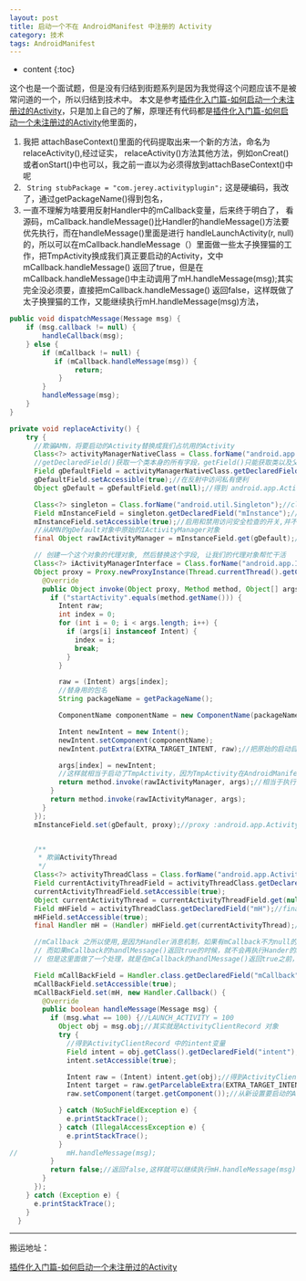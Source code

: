 ```yaml
---
layout: post
title: 启动一个不在 AndroidManifest 中注册的 Activity
category: 技术
tags: AndroidManifest
---
```

* content
{:toc}

这个也是一个面试题，但是没有归结到街题系列是因为我觉得这个问题应该不是被常问道的一个，所以归结到技术中。
本文是参考[插件化入门篇-如何启动一个未注册过的Activity](https://www.jianshu.com/p/4fc77fbac938)，只是加上自己的了解，原理还有代码都是[插件化入门篇-如何启动一个未注册过的Activity](https://www.jianshu.com/p/4fc77fbac938)他里面的，
1. 我把 attachBaseContext()里面的代码提取出来一个新的方法，命名为relaceActivity(),经过证实，  relaceActivity()方法其他方法，例如onCreat()或者onStart()中也可以，我之前一直以为必须得放到attachBaseContext()中呢
2. ` String stubPackage = "com.jerey.activityplugin";` 这是硬编码，我改了，通过getPackageName()得到包名，
3. 一直不理解为啥要用反射Handler中的mCallback变量，后来终于明白了， 看源码，mCallback.handleMessage()比Handler的handleMessage()方法要优先执行，而在handleMessage()里面是进行 handleLaunchActivity(r, null)的，所以可以在mCallback.handleMessage（）里面做一些太子换狸猫的工作，把TmpActivity换成我们真正要启动的Activity，文中mCallback.handleMessage() 返回了true，但是在mCallback.handleMessage()中主动调用了mH.handleMessage(msg);其实完全没必须要，直接把mCallback.handleMessage() 返回false，这样既做了太子换狸猫的工作，又能继续执行mH.handleMessage(msg)方法，

```java
public void dispatchMessage(Message msg) {
    if (msg.callback != null) {
        handleCallback(msg);
    } else {
        if (mCallback != null) {
           if (mCallback.handleMessage(msg)) {
                return;
            }
        }
        handleMessage(msg);
    }
}

```

```java
private void replaceActivity() {
    try {
      //欺骗AMN，将要启动的Activity替换成我们占坑用的Activity
      Class<?> activityManagerNativeClass = Class.forName("android.app.ActivityManagerNative");//class android.app.ActivityManagerNative
      //getDeclaredField()获取一个类本身的所有字段，getField()只能获取类以及父类的public字段
      Field gDefaultField = activityManagerNativeClass.getDeclaredField("gDefault");//private static final android.util.Singleton android.app.ActivityManagerNative.gDefault
      gDefaultField.setAccessible(true);//在反射中访问私有便利
      Object gDefault = gDefaultField.get(null);//得到 android.app.ActivityManagerNative对象 相当于执行 ActivityManagerNative.getDefault()

      Class<?> singleton = Class.forName("android.util.Singleton");//class android.util.Singleton
      Field mInstanceField = singleton.getDeclaredField("mInstance");//private java.lang.Object android.util.Singleton.mInstance
      mInstanceField.setAccessible(true);//启用和禁用访问安全检查的开关,并不是为true就能访问为false就不能访问
      //从AMN的gDefault对象中原始的IActivityManager对象
      final Object rawIActivityManager = mInstanceField.get(gDefault);//class android.app.ActivityManagerProxy

      // 创建一个这个对象的代理对象, 然后替换这个字段, 让我们的代理对象帮忙干活
      Class<?> iActivityManagerInterface = Class.forName("android.app.IActivityManager");//interface android.app.IActivityManager
      Object proxy = Proxy.newProxyInstance(Thread.currentThread().getContextClassLoader(), new Class[]{iActivityManagerInterface}, new InvocationHandler() {
        @Override
        public Object invoke(Object proxy, Method method, Object[] args) throws Throwable {
          if ("startActivity".equals(method.getName())) {
            Intent raw;
            int index = 0;
            for (int i = 0; i < args.length; i++) {
              if (args[i] instanceof Intent) {
                index = i;
                break;
              }
            }

            raw = (Intent) args[index];
            //替身用的包名
            String packageName = getPackageName();

            ComponentName componentName = new ComponentName(packageName, TmpActivity.class.getName());

            Intent newIntent = new Intent();
            newIntent.setComponent(componentName);
            newIntent.putExtra(EXTRA_TARGET_INTENT, raw);//把原始的启动目标封装到intent中

            args[index] = newIntent;
            //这样就相当于启动了TmpActivity，因为TmpActivity在AndroidManifest.xml文件中注册过，所以可以正常启动
            return method.invoke(rawIActivityManager, args);//相当于执行 ActivityManagerNative.getDefault().startActivity()
          }
          return method.invoke(rawIActivityManager, args);
        }
      });
      mInstanceField.set(gDefault, proxy);//proxy :android.app.ActivityManagerProxy@4f63dda


      /**
       * 欺骗ActivityThread
       */
      Class<?> activityThreadClass = Class.forName("android.app.ActivityThread");//class android.app.ActivityThread
      Field currentActivityThreadField = activityThreadClass.getDeclaredField("sCurrentActivityThread");//private static volatile android.app.ActivityThread android.app.ActivityThread.sCurrentActivityThread
      currentActivityThreadField.setAccessible(true);
      Object currentActivityThread = currentActivityThreadField.get(null);//class android.app.ActivityThread
      Field mHField = activityThreadClass.getDeclaredField("mH");//final android.app.ActivityThread$H android.app.ActivityThread.mH
      mHField.setAccessible(true);
      final Handler mH = (Handler) mHField.get(currentActivityThread);//Handler (android.app.ActivityThread$H) {13dec9c}

      //mCallback 之所以使用,是因为Handler消息机制，如果有mCallback不为null的话，那么就会先执行mCallback的handleMessage()方法，
      // 而如果mCallback的handlMessage()返回true的时候，就不会再执行Hander的handleMessage(msg)了，
      // 但是这里面做了一个处理，就是在mCallback的handlMessage()返回true之前，主动调用了Hander的handleMessage()方法，这样就又执行了mH的handlerMessage()方法，从而启动我们设置好的Activity

      Field mCallBackField = Handler.class.getDeclaredField("mCallback");//final android.os.Handler$Callback android.os.Handler.mCallback
      mCallBackField.setAccessible(true);
      mCallBackField.set(mH, new Handler.Callback() {
        @Override
        public boolean handleMessage(Message msg) {
          if (msg.what == 100) {//LAUNCH_ACTIVITY = 100
            Object obj = msg.obj;//其实就是ActivityClientRecord 对象
            try {
              //得到ActivityClientRecord 中的intent变量
              Field intent = obj.getClass().getDeclaredField("intent");
              intent.setAccessible(true);

              Intent raw = (Intent) intent.get(obj);//得到ActivityClientRecord 对象中的intent变量
              Intent target = raw.getParcelableExtra(EXTRA_TARGET_INTENT);
              raw.setComponent(target.getComponent());//从新设置要启动的Activity组件

            } catch (NoSuchFieldException e) {
              e.printStackTrace();
            } catch (IllegalAccessException e) {
              e.printStackTrace();
            }
//            mH.handleMessage(msg);
          }
          return false;//返回false,这样就可以继续执行mH.handleMessage(msg) 了，在mCallback中只是进行偷梁换柱的工作
        }
      });
    } catch (Exception e) {
      e.printStackTrace();
    }
  }

```

---
搬运地址：    

[插件化入门篇-如何启动一个未注册过的Activity](https://www.jianshu.com/p/4fc77fbac938)
